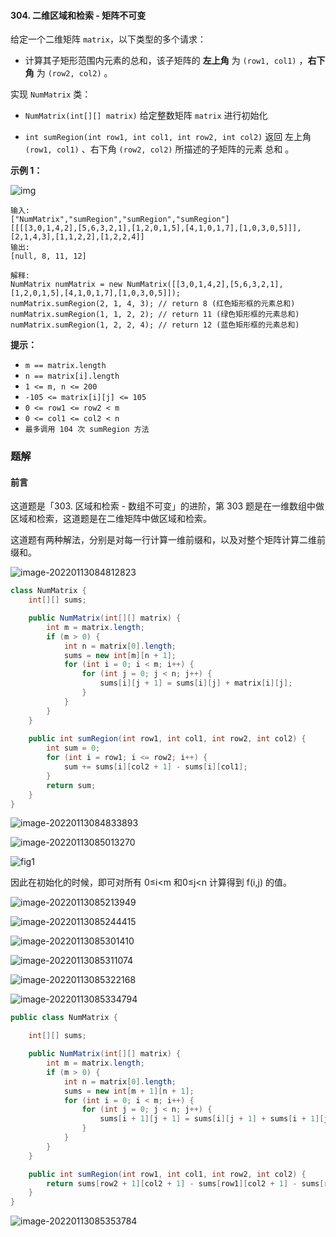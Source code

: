 #### 304. 二维区域和检索 - 矩阵不可变

给定一个二维矩阵 `matrix`，以下类型的多个请求：

- 计算其子矩形范围内元素的总和，该子矩阵的 **左上角** 为 `(row1, col1)` ，**右下角** 为 `(row2, col2)` 。

实现 `NumMatrix` 类：

- `NumMatrix(int[][] matrix)` 给定整数矩阵 `matrix` 进行初始化

* `int sumRegion(int row1, int col1, int row2, int col2)` 返回 左上角 `(row1, col1)` 、右下角 `(row2, col2)` 所描述的子矩阵的元素 总和 。

**示例 1：**

![img](http://gitlab.wsh-study.com/xp-study/LeeteCode/blob/master/前缀和与差分数组/images/二维区域和检索/1.jpg)

```shell
输入: 
["NumMatrix","sumRegion","sumRegion","sumRegion"]
[[[[3,0,1,4,2],[5,6,3,2,1],[1,2,0,1,5],[4,1,0,1,7],[1,0,3,0,5]]],[2,1,4,3],[1,1,2,2],[1,2,2,4]]
输出: 
[null, 8, 11, 12]

解释:
NumMatrix numMatrix = new NumMatrix([[3,0,1,4,2],[5,6,3,2,1],[1,2,0,1,5],[4,1,0,1,7],[1,0,3,0,5]]);
numMatrix.sumRegion(2, 1, 4, 3); // return 8 (红色矩形框的元素总和)
numMatrix.sumRegion(1, 1, 2, 2); // return 11 (绿色矩形框的元素总和)
numMatrix.sumRegion(1, 2, 2, 4); // return 12 (蓝色矩形框的元素总和)
```

**提示：**

* `m == matrix.length`
* `n == matrix[i].length`
* `1 <= m, n <= 200`
* `-105 <= matrix[i][j] <= 105`
* `0 <= row1 <= row2 < m`
* `0 <= col1 <= col2 < n`
* `最多调用 104 次 sumRegion 方法`

### 题解

#### 前言

这道题是「303. 区域和检索 - 数组不可变」的进阶，第 303 题是在一维数组中做区域和检索，这道题是在二维矩阵中做区域和检索。

这道题有两种解法，分别是对每一行计算一维前缀和，以及对整个矩阵计算二维前缀和。

![image-20220113084812823](http://gitlab.wsh-study.com/xp-study/LeeteCode/blob/master/前缀和与差分数组/images/二维区域和检索/2.jpg)

```java
class NumMatrix {
    int[][] sums;

    public NumMatrix(int[][] matrix) {
        int m = matrix.length;
        if (m > 0) {
            int n = matrix[0].length;
            sums = new int[m][n + 1];
            for (int i = 0; i < m; i++) {
                for (int j = 0; j < n; j++) {
                    sums[i][j + 1] = sums[i][j] + matrix[i][j];
                }
            }
        }
    }
    
    public int sumRegion(int row1, int col1, int row2, int col2) {
        int sum = 0;
        for (int i = row1; i <= row2; i++) {
            sum += sums[i][col2 + 1] - sums[i][col1];
        }
        return sum;
    }
}
```

![image-20220113084833893](http://gitlab.wsh-study.com/xp-study/LeeteCode/blob/master/前缀和与差分数组/images/二维区域和检索/3.jpg)

![image-20220113085013270](http://gitlab.wsh-study.com/xp-study/LeeteCode/blob/master/前缀和与差分数组/images/二维区域和检索/4.jpg)

![fig1](http://gitlab.wsh-study.com/xp-study/LeeteCode/blob/master/前缀和与差分数组/images/二维区域和检索/5.jpg)

因此在初始化的时候，即可对所有 0≤i<m 和0≤j<n 计算得到 f(i,j) 的值。

![image-20220113085213949](http://gitlab.wsh-study.com/xp-study/LeeteCode/blob/master/前缀和与差分数组/images/二维区域和检索/12.jpg)

![image-20220113085244415](http://gitlab.wsh-study.com/xp-study/LeeteCode/blob/master/前缀和与差分数组/images/二维区域和检索/6.jpg)

![image-20220113085301410](http://gitlab.wsh-study.com/xp-study/LeeteCode/blob/master/前缀和与差分数组/images/二维区域和检索/7.jpg)

![image-20220113085311074](http://gitlab.wsh-study.com/xp-study/LeeteCode/blob/master/前缀和与差分数组/images/二维区域和检索/8.jpg)

![image-20220113085322168](http://gitlab.wsh-study.com/xp-study/LeeteCode/blob/master/前缀和与差分数组/images/二维区域和检索/9.jpg)

![image-20220113085334794](http://gitlab.wsh-study.com/xp-study/LeeteCode/blob/master/前缀和与差分数组/images/二维区域和检索/10.jpg)

```java
public class NumMatrix {

    int[][] sums;

    public NumMatrix(int[][] matrix) {
        int m = matrix.length;
        if (m > 0) {
            int n = matrix[0].length;
            sums = new int[m + 1][n + 1];
            for (int i = 0; i < m; i++) {
                for (int j = 0; j < n; j++) {
                    sums[i + 1][j + 1] = sums[i][j + 1] + sums[i + 1][j] - sums[i][j] + matrix[i][j];
                }
            }
        }
    }

    public int sumRegion(int row1, int col1, int row2, int col2) {
        return sums[row2 + 1][col2 + 1] - sums[row1][col2 + 1] - sums[row2 + 1][col1] + sums[row1][col1];
    }
}
```

![image-20220113085353784](http://gitlab.wsh-study.com/xp-study/LeeteCode/blob/master/前缀和与差分数组/images/二维区域和检索/11.jpg)